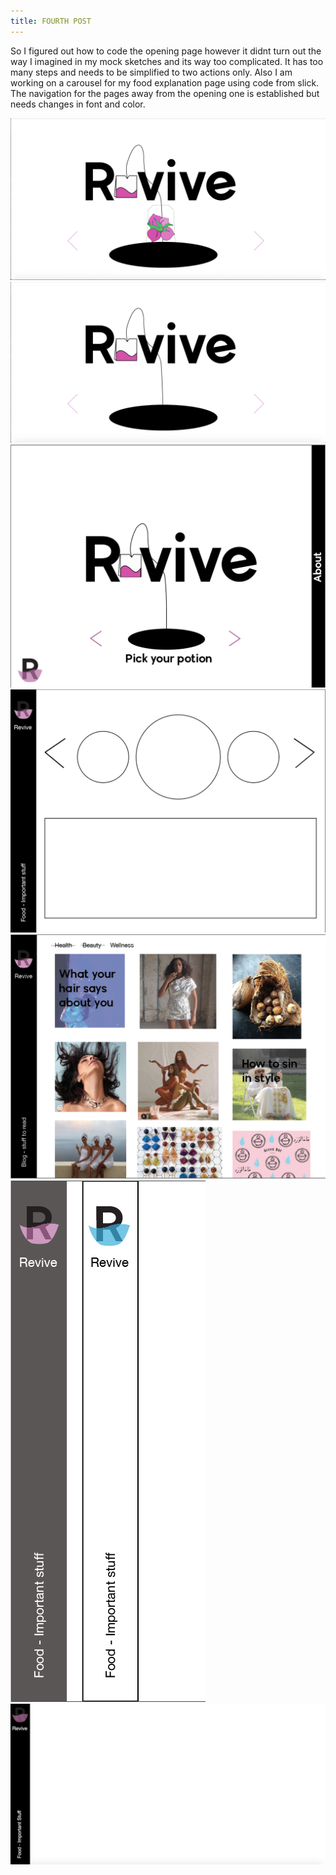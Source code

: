 ```yaml
---
title: FOURTH POST
---
```


So I figured out how to code the opening page however it didnt turn out the way I imagined  in my mock sketches and its way too complicated. It has too many steps and needs to be simplified to two actions only. Also I am working on a carousel for my food explanation page using code from slick. The navigation for the pages away from the opening one is established but needs changes in font and color.

<img src="images/blog4/p1.png">
<img src="images/blog4/p2.png">
<img src="images/blog4/p3.png">
<img src="images/blog4/p4.png">
<img src="images/blog4/p5.png">
<img src="images/blog4/p6.png">
<img src="images/blog4/p7.png">
